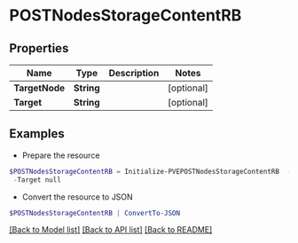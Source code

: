 # POSTNodesStorageContentRB
## Properties

Name | Type | Description | Notes
------------ | ------------- | ------------- | -------------
**TargetNode** | **String** |  | [optional] 
**Target** | **String** |  | [optional] 

## Examples

- Prepare the resource
```powershell
$POSTNodesStorageContentRB = Initialize-PVEPOSTNodesStorageContentRB  -TargetNode null `
 -Target null
```

- Convert the resource to JSON
```powershell
$POSTNodesStorageContentRB | ConvertTo-JSON
```

[[Back to Model list]](../README.md#documentation-for-models) [[Back to API list]](../README.md#documentation-for-api-endpoints) [[Back to README]](../README.md)

